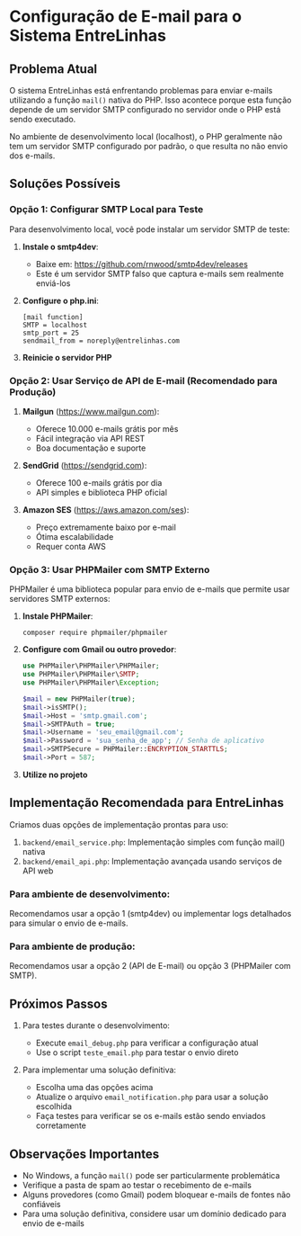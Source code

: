 # Configuração de E-mail para o Sistema EntreLinhas

## Problema Atual

O sistema EntreLinhas está enfrentando problemas para enviar e-mails utilizando a função `mail()` nativa do PHP. Isso acontece porque esta função depende de um servidor SMTP configurado no servidor onde o PHP está sendo executado.

No ambiente de desenvolvimento local (localhost), o PHP geralmente não tem um servidor SMTP configurado por padrão, o que resulta no não envio dos e-mails.

## Soluções Possíveis

### Opção 1: Configurar SMTP Local para Teste

Para desenvolvimento local, você pode instalar um servidor SMTP de teste:

1. **Instale o smtp4dev**:
   - Baixe em: https://github.com/rnwood/smtp4dev/releases
   - Este é um servidor SMTP falso que captura e-mails sem realmente enviá-los
   
2. **Configure o php.ini**:
   ```
   [mail function]
   SMTP = localhost
   smtp_port = 25
   sendmail_from = noreply@entrelinhas.com
   ```

3. **Reinicie o servidor PHP**

### Opção 2: Usar Serviço de API de E-mail (Recomendado para Produção)

1. **Mailgun** (https://www.mailgun.com):
   - Oferece 10.000 e-mails grátis por mês
   - Fácil integração via API REST
   - Boa documentação e suporte

2. **SendGrid** (https://sendgrid.com):
   - Oferece 100 e-mails grátis por dia
   - API simples e biblioteca PHP oficial
   
3. **Amazon SES** (https://aws.amazon.com/ses):
   - Preço extremamente baixo por e-mail
   - Ótima escalabilidade
   - Requer conta AWS

### Opção 3: Usar PHPMailer com SMTP Externo

PHPMailer é uma biblioteca popular para envio de e-mails que permite usar servidores SMTP externos:

1. **Instale PHPMailer**:
   ```
   composer require phpmailer/phpmailer
   ```

2. **Configure com Gmail ou outro provedor**:
   ```php
   use PHPMailer\PHPMailer\PHPMailer;
   use PHPMailer\PHPMailer\SMTP;
   use PHPMailer\PHPMailer\Exception;

   $mail = new PHPMailer(true);
   $mail->isSMTP();
   $mail->Host = 'smtp.gmail.com';
   $mail->SMTPAuth = true;
   $mail->Username = 'seu_email@gmail.com';
   $mail->Password = 'sua_senha_de_app'; // Senha de aplicativo
   $mail->SMTPSecure = PHPMailer::ENCRYPTION_STARTTLS;
   $mail->Port = 587;
   ```

3. **Utilize no projeto**

## Implementação Recomendada para EntreLinhas

Criamos duas opções de implementação prontas para uso:

1. `backend/email_service.php`: Implementação simples com função mail() nativa
2. `backend/email_api.php`: Implementação avançada usando serviços de API web

### Para ambiente de desenvolvimento:

Recomendamos usar a opção 1 (smtp4dev) ou implementar logs detalhados para simular o envio de e-mails.

### Para ambiente de produção:

Recomendamos usar a opção 2 (API de E-mail) ou opção 3 (PHPMailer com SMTP).

## Próximos Passos

1. Para testes durante o desenvolvimento:
   - Execute `email_debug.php` para verificar a configuração atual
   - Use o script `teste_email.php` para testar o envio direto

2. Para implementar uma solução definitiva:
   - Escolha uma das opções acima
   - Atualize o arquivo `email_notification.php` para usar a solução escolhida
   - Faça testes para verificar se os e-mails estão sendo enviados corretamente

## Observações Importantes

- No Windows, a função `mail()` pode ser particularmente problemática
- Verifique a pasta de spam ao testar o recebimento de e-mails
- Alguns provedores (como Gmail) podem bloquear e-mails de fontes não confiáveis
- Para uma solução definitiva, considere usar um domínio dedicado para envio de e-mails
